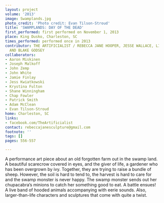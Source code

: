 ```yaml
---
layout: project
volume: '2013'
image: Swamplands.jpg
photo_credit: 'Photo credit: Evan Tilson-Stroud'
title: 'SWAMPLANDS: DAY OF THE DEAD'
first_performed: first performed on November 1, 2013
place: King Dusko, Charleston, SC
times_performed: performed once in 2013
contributor: THE ARTIFICIALIST / REBECCA JANE HOOPER, JESSE WALLACE, LINDY FREDRICK
  AND BLAKE GODSEY
collaborators:
- Aaron Miskinen
- Joseph Malkoff
- John Zemp
- John White
- Jamie Finlay
- Jess Kwiatkowski
- Krystina Fulton
- Shane Winningham
- Chap Fowler
- Patrick Smith
- Adam McClean
- Evan Tilson-Stroud
home: Charleston, SC
links:
- facebook.com/TheArtificialist
contact: rebeccajanesculpture@gmail.com
footnote: ''
tags: []
pages: 556-557

---
```


A performance art piece about an old forgotten farm out in the swamp land. A beautiful scarecrow covered in eyes, and the giver of life, a gardener who has been overgrown by ivy. Together, they are trying to raise a bundle of sheep. However, the soil is hard to tend to, the harvest is hard to care for and the swamp monster is never happy. The swamp monster sends out her chupacabra’s minions to catch her something good to eat. A battle ensues! A live band of hooded animals accompanying with eerie sounds. Also, larger-than-life characters and sculptures that come with quite a twist.
